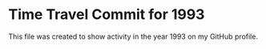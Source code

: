 # Time Travel Commit for 1993

This file was created to show activity in the year 1993 on my GitHub profile.
